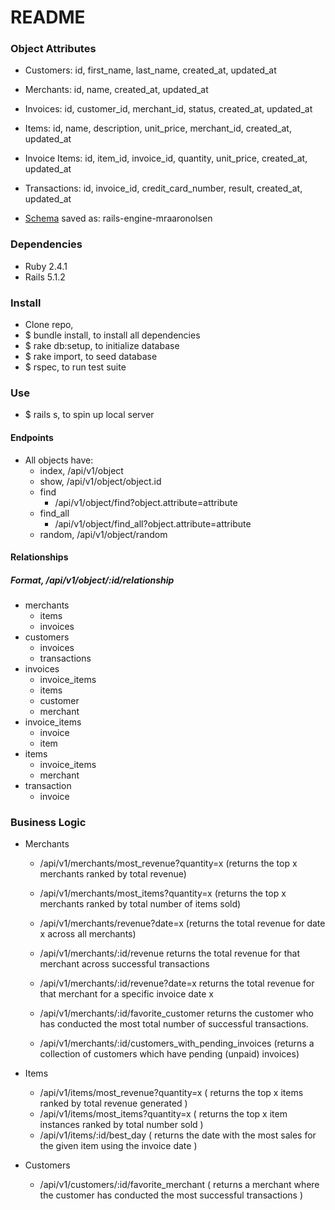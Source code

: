 # README

### Object Attributes

* Customers: id, first_name, last_name, created_at, updated_at
* Merchants: id, name, created_at, updated_at
* Invoices: id, customer_id, merchant_id, status, created_at, updated_at
* Items: id, name, description, unit_price, merchant_id, created_at, updated_at
* Invoice Items: id, item_id, invoice_id, quantity, unit_price, created_at, updated_at
* Transactions: id, invoice_id, credit_card_number, result, created_at, updated_at

* [Schema](http://ondras.zarovi.cz/sql/demo/) saved as: rails-engine-mraaronolsen

### Dependencies

* Ruby 2.4.1
* Rails 5.1.2

### Install

* Clone repo, 
* $ bundle install, to install all dependencies
* $ rake db:setup, to initialize database
* $ rake import, to seed database
* $ rspec, to run test suite

### Use

* $ rails s, to spin up local server

#### Endpoints

  * All objects have:
    * index, /api/v1/object
    * show, /api/v1/object/object.id
    * find
      * /api/v1/object/find?object.attribute=attribute
    * find_all
      * /api/v1/object/find_all?object.attribute=attribute
    * random, /api/v1/object/random
  
#### Relationships
##### Format, /api/v1/object/:id/relationship
 
  * merchants
    * items
    * invoices
  * customers
    * invoices
    * transactions
  * invoices
    * invoice_items
    * items
    * customer
    * merchant
  * invoice_items
    * invoice
    * item
  * items
    * invoice_items
    * merchant
  * transaction
    * invoice

### Business Logic

  * Merchants
    * /api/v1/merchants/most_revenue?quantity=x (returns the top x merchants ranked by total revenue)
    * /api/v1/merchants/most_items?quantity=x (returns the top x merchants ranked by total number of items sold)
    * /api/v1/merchants/revenue?date=x (returns the total revenue for date x across all merchants)

    * /api/v1/merchants/:id/revenue returns the total revenue for that merchant across successful transactions
    * /api/v1/merchants/:id/revenue?date=x returns the total revenue for that merchant for a specific invoice date x
    * /api/v1/merchants/:id/favorite_customer returns the customer who has conducted the most total number of successful transactions.
    * /api/v1/merchants/:id/customers_with_pending_invoices (returns a collection of customers which have pending (unpaid) invoices)
  
  * Items
    * /api/v1/items/most_revenue?quantity=x ( returns the top x items ranked by total revenue generated )
    * /api/v1/items/most_items?quantity=x ( returns the top x item instances ranked by total number sold )
    * /api/v1/items/:id/best_day ( returns the date with the most sales for the given item using the invoice date )
   
  * Customers
    * /api/v1/customers/:id/favorite_merchant ( returns a merchant where the customer has conducted the most successful transactions )

